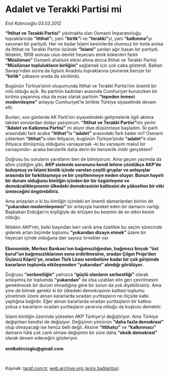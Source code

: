# Adalet ve Terakki Partisi mi

*Erol Katırcıoğlu 03.03.2012*

<div class="yazi"><p><b>“İttihat ve Terakki Partisi”</b> yıkılmakta olan Osmanlı İmparatorluğu topraklarında <b>“ittihat”</b>ı, yani <b>“birlik”</b>i ve <b>“terakki”</b>yi, yani <b>“kalkınma”</b>yı savunan bir partiydi. Her ne kadar İslami kesimlerde olumsuz bir tonla anılsa da İttihat ve Terakki Partisi özünde <b>“İslami”</b> yanları ağır basan bir partiydi. Nitekim, 1908 sonrası ulus-devlet heyecanı etnik kökenleri farklı <b>“Müslüman”</b> Osmanlı ahalisini etkisi altına alınca İttihat ve Terakki Partisi <b>“Müslüman toplulukların birliğini” </b>sağlamak için çok çaba gösterdi. Balkan Savaşı’ndan sonra da ilgisini Anadolu topraklarına çevirerek benzer bir <b>“birlik”</b> çabasını orada da sürdürdü.</p>
<p>Bugünün Türkiye’sinin oluşumunda İttihat ve Terakki Partisi’nin önemli bir rolü olduğu açık. Bu partinin kadroları arasında Cumhuriyet kurulurken bir kırılma yaşanmış olsa da esas olarak partinin <b>“tepeden inmeci modernleşme”</b> anlayışı Cumhuriyet’le birlikte Türkiye siyasetinde devam etti. </p>
<p>Bunları, son günlerde AK Parti’nin siyasetindeki gelişmelerle ilgili aklıma takılan sorulardan dolayı yazıyorum. <b>“İttihat ve Terakki Partisi”</b>nin yerini <b>“Adalet ve Kalkınma Partisi”</b> mi alıyor diye düşünmeye başladım. İki parti arasındaki fark acaba <b>“ittihat”</b>la <b>“adalet”</b> arasındaki fark kadar mı? Osmanlı çökerken <b>“ittihat”</b>a olan ihtiyacın, bugünün Türkiye’sinde <b>“adalet”</b>e olan ihtiyaca dönüşmüş olduğunu varsayarsak –ki bu varsayım makul bir varsayımdır– acaba benzerlik daha derin bir benzerlik midir gerçekten?</p>
<p>Doğrusu bu soruların yanıtlarını ben de bilmiyorum. Ama geçen yazımda da altını çizdiğim gibi, <b>AKP sistemle sorununu kendi lehine çözdükçe AKP’de buluşmuş ve İslami kimlik içinde varolan çeşitli gruplar ve anlayışlar arasında bir farklılaşmaya ve bir çeşitlenmeye neden oluyor. Bunun hayırlı bir durum olduğunu kimliğin içinden bir tür özgürleşme ve demokratikleşmenin ülkedeki demokrasinin kalitesini de yükselten bir etki üreteceğini öngörebiliriz. </b></p>
<p>Ama anlaşılan o ki bu kimliğin içindeki en önemli damarlardan birinin de <b>“yukarıdan modernleşmeci” </b>bir anlayışla hareket eden bir damarın varlığı. Başbakan Erdoğan’ın kişiliğiyle de örtüşen bu kesimin de en etkin kesim olduğu.</p>
<p>Nitekim AKP’nin, belki başından beri vardı ama özellikle bu seçim sürecinde giderek artan biçimde toplumu <b>“yukarıdan dizayn etmek”</b> üzere bir heyecan içinde olduğuna dair sayısız örnekler var.<br/><br/><b>Ekonomide, Merkez Bankası’nın bağımsızlığından, bağımsız birçok “üst kurul”un bağımsızlıklarının sona erdirilmesine, oradan Çılgın Proje’den Üçüncü Köprü’ye, oradan Türk Lirası sembolüne kadar bir çok girişimde kararların toplumla etkileşmeden “yukarıdan” alındığı görülüyor.</b></p>
<p>Doğrusu <b>“serbestliğin”</b> yalnızca <b>“güçlü olanların serbestliği”</b> olarak anlaşılmış bir toplumda <b>“yukarıdan”</b> da olsa uzatılan elin geri çevrilmesini gerektirecek bir durum olmadığına göre bir sorun da yok diyebilirsiniz. Ama yine de bilmek gerekir ki bir ülkedeki demokrasinin kalitesi toplumu yönetmek üzere alınan kararlarda sıradan yurttaşların ne ölçüde katkı yaptığına bağlıdır. Eğer alınan kararlarda sıradan yurttaşların bir katkısı yoksa o kararların sıradan yurttaşların yararına olduğu da kuşkulu demektir. </p>
<p>İslami kimliğin üzerinde yükselen AKP Türkiye’yi değiştiriyor. Ama Türkiye değişirken kendisi de değişiyor. Değişimin yönünün <b>“daha fazla demokrasi”</b> olup olmayacağı ise henüz belli değil. Aksine <b>“ittihatçı”</b> ve <b>“kalkınmacı”</b> damarın hâlâ çok canlı olması değişimin bir süre daha <b>“eksik demokrasi” </b>olarak devam edeceğini gösteriyor.<br/><br/><b>erolkatircioglu@gmail.com</b></p>
<p><b> </b></p>
</div>

Kaynak: [taraf.com.tr](http://www.taraf.com.tr/erol-katircioglu/makale-adalet-ve-terakki-partisi-mi.htm), [web.archive.org (arşiv bağlantısı)](http://web.archive.org/web/20131107073204/http://www.taraf.com.tr/erol-katircioglu/makale-adalet-ve-terakki-partisi-mi.htm)
